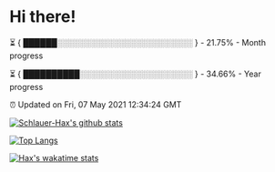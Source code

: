 # Hi there!

⏳ { ██████░░░░░░░░░░░░░░░░░░░░░░░░ } - 21.75% - Month progress

⏳ { ██████████░░░░░░░░░░░░░░░░░░░░ } - 34.66% - Year progress

⏰ Updated on Fri, 07 May 2021 12:34:24 GMT


[![Schlauer-Hax's github stats](https://github-readme-stats.vercel.app/api?username=Schlauer-Hax&show_icons=true&theme=dark&count_private=true)](https://github.com/Schlauer-Hax)


[![Top Langs](https://github-readme-stats.vercel.app/api/top-langs/?username=Schlauer-Hax&layout=compact&theme=dark)](https://github.com/Schlauer-Hax?tab=repositories)


[![Hax's wakatime stats](https://github-readme-stats.vercel.app/api/wakatime?username=Hax&theme=dark)](https://wakatime.com/@Hax)

